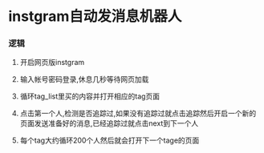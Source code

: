 # instgram自动发消息机器人


### 逻辑

1. 开启网页版instgram

2. 输入帐号密码登录,休息几秒等待网页加载

3. 循环tag_list里买的内容并打开相应的tag页面

5. 点击第一个人,检测是否追踪过,如果没有追踪过就点击追踪然后开启一个新的页面发送准备好的消息,已经追踪过就点击next到下一个人

5. 每个tag大约循环200个人然后就会打开下一个tage的页面
